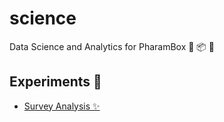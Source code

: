 # science

Data Science and Analytics for PharamBox 🧬 📦 💊

## Experiments 🔬

- [Survey Analysis ✨](./survey-analysis/README.md)
